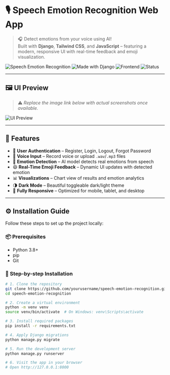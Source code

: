 # 🎙️ Speech Emotion Recognition Web App

> 🎧 Detect emotions from your voice using AI!  
> Built with **Django**, **Tailwind CSS**, and **JavaScript** – featuring a modern, responsive UI with real-time feedback and emoji visualization.

![Speech Emotion Recognition](https://img.shields.io/badge/Emotion-Detection-blueviolet?style=for-the-badge)
![Made with Django](https://img.shields.io/badge/Backend-Django-green?style=for-the-badge)
![Frontend](https://img.shields.io/badge/Frontend-TailwindCSS-blue?style=for-the-badge)
![Status](https://img.shields.io/badge/Status-Active-brightgreen?style=for-the-badge)

---

## 🖼️ UI Preview

> ⚠️ _Replace the image link below with actual screenshots once available._

![UI Preview](https://via.placeholder.com/1000x500.png?text=Speech+Emotion+Recognition+UI+Preview)


---

## 🎯 Features

- 🔐 **User Authentication** – Register, Login, Logout, Forgot Password
- 🎤 **Voice Input** – Record voice or upload `.wav`/`.mp3` files
- 🧠 **Emotion Detection** – AI model detects real emotions from speech
- 😄 **Real-Time Emoji Feedback** – Dynamic UI updates with detected emotion
- 📊 **Visualizations** – Chart view of results and emotion analytics
- 🌗 **Dark Mode** – Beautiful toggleable dark/light theme
- 📱 **Fully Responsive** – Optimized for mobile, tablet, and desktop

---

## ⚙️ Installation Guide

Follow these steps to set up the project locally:

### 📦 Prerequisites

- Python 3.8+
- pip
- Git

### 🧰 Step-by-step Installation

```bash
# 1. Clone the repository
git clone https://github.com/yourusername/speech-emotion-recognition.git
cd speech-emotion-recognition

# 2. Create a virtual environment
python -m venv venv
source venv/bin/activate  # On Windows: venv\Scripts\activate

# 3. Install required packages
pip install -r requirements.txt

# 4. Apply Django migrations
python manage.py migrate

# 5. Run the development server
python manage.py runserver

# 6. Visit the app in your browser
# Open http://127.0.0.1:8000
